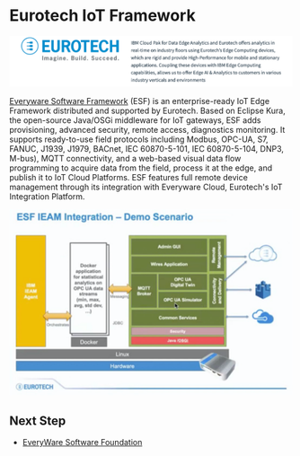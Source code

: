 # Eurotech IoT Framework

<img src="images/eurotech.png" />

[Everyware Software Framework](https://www.eurotech.com/en/products/iot/iot-edge-framework/everyware-software-framework) (ESF) is an enterprise-ready 
IoT Edge Framework distributed and supported by Eurotech. Based on Eclipse Kura, the open-source Java/OSGi middleware for IoT gateways, 
ESF adds provisioning, advanced security, remote access, diagnostics monitoring. It supports ready-to-use field protocols including Modbus, 
OPC-UA, S7, FANUC, J1939, J1979, BACnet, IEC 60870-5-101, IEC 60870-5-104, DNP3, M-bus), MQTT connectivity, and a web-based visual data 
flow programming to acquire data from the field, process it at the edge, and publish it to IoT Cloud Platforms. 
ESF features full remote device management through its integration with Everyware Cloud, Eurotech's IoT Integration Platform.

<img src="images/eurotech-framework.png" />

## Next Step

- [EveryWare Software Foundation](esf.md)